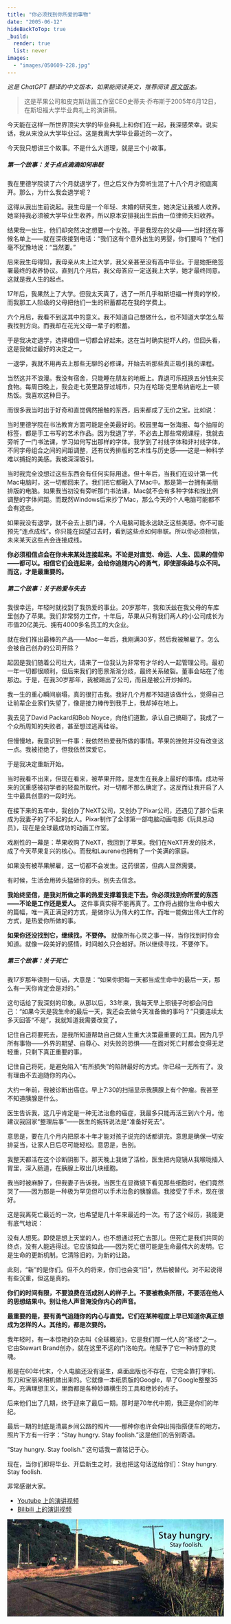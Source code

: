 ```yaml
---
title: "你必须找到你所爱的事物"
date: "2005-06-12"
hideBackToTop: true
_build:
  render: true
  list: never
images: 
  - "images/050609-228.jpg"
---
```


*这是 ChatGPT 翻译的中文版本，如果能阅读英文，推荐阅读 [原文版本](/posts/youve-got-to-find-what-you-love/)。*

> 这是苹果公司和皮克斯动画工作室CEO史蒂夫·乔布斯于2005年6月12日，在斯坦福大学毕业典礼上的演讲稿。

今天能在这样一所世界顶尖大学的毕业典礼上和你们在一起，我深感荣幸。说实话，我从来没从大学毕业过。这是我离大学毕业最近的一次了。

今天我只想讲三个故事。不是什么大道理，就是三个小故事。

##### 第一个故事：关于点点滴滴如何串联

我在里德学院读了六个月就退学了，但之后又作为旁听生混了十八个月才彻底离开。那么，为什么我会退学呢？

这得从我出生前说起。我生母是一个年轻、未婚的研究生，她决定让我被人收养。她坚持我必须被大学毕业生收养，所以原本安排我出生后由一位律师夫妇收养。

结果我一出生，他们却突然决定想要一个女孩。于是我现在的父母——当时还在等候名单上——就在深夜接到电话：“我们这有个意外出生的男婴，你们要吗？”他们毫不犹豫地说：“当然要。”

后来我生母得知，我母亲从未上过大学，我父亲甚至没有高中毕业。于是她拒绝签署最终的收养协议。直到几个月后，我父母答应一定送我上大学，她才最终同意。这就是我人生的起点。

17年后，我果然上了大学。但我太天真了，选了一所几乎和斯坦福一样贵的学校，而我那工人阶级的父母把他们一生的积蓄都花在我的学费上。

六个月后，我看不到这其中的意义。我不知道自己想做什么，也不知道大学怎么帮我找到方向。而我却在花光父母一辈子的积蓄。

于是我决定退学，选择相信一切都会好起来。这在当时确实挺吓人的，但回头看，这是我做过最好的决定之一。

一退学，我就不用再去上那些无聊的必修课，开始去听那些真正吸引我的课程。

当然这并不浪漫。我没有宿舍，只能睡在朋友的地板上。靠退可乐瓶换五分钱来买食物。每周日晚上，我会走七英里路穿过城市，只为在哈瑞·克里希纳庙吃上一顿热饭。我喜欢这种日子。

而很多我当时出于好奇和直觉偶然接触的东西，后来都成了无价之宝。比如说：

当时里德学院在书法教育方面可能是全美最好的。校园里每一张海报、每个抽屉的标签，都是手工书写的艺术作品。因为我退了学，不必去上那些常规课程，我就去旁听了一门书法课，学习如何写出那样的字体。我学到了衬线字体和非衬线字体，不同字母组合之间的间距调整，还有优秀排版的艺术性与历史感——这是一种科学难以捕捉的美感。我被深深吸引。

当时我完全没想过这些东西会有任何实际用途。但十年后，当我们在设计第一代Mac电脑时，这一切都回来了。我们把它都融入了Mac中。那是第一台拥有美丽排版的电脑。如果我当初没有旁听那门书法课，Mac就不会有多种字体和按比例调整的字体间距。而既然Windows后来抄了Mac，那么今天的个人电脑可能都不会有这些。

如果我没有退学，就不会去上那门课，个人电脑可能永远缺乏这些美感。你不可能预先“连点成线”。你只能在回望过去时，看到这些点如何串联。所以你必须相信，未来某天这些点会连接成线。

**你必须相信点会在你未来某处连接起来。不论是对直觉、命运、人生、因果的信仰——都可以。相信它们会连起来，会给你追随内心的勇气，即使那条路与众不同。而这，才是最重要的。**

##### 第二个故事：关于热爱与失去

我很幸运，年轻时就找到了我热爱的事业。20岁那年，我和沃兹在我父母的车库里创办了苹果。我们非常努力工作，十年后，苹果从只有我们两人的小公司成长为市值20亿美元、拥有4000多名员工的大企业。

就在我们推出最棒的产品——Mac一年后，我刚满30岁，然后我被解雇了。怎么会被自己创办的公司开除？

起因是我们随着公司壮大，请来了一位我认为非常有才华的人一起管理公司。最初一年一切都很顺利，但后来我们的愿景渐渐分歧，最终关系破裂。董事会站在了他那边。于是，在我30岁那年，我被踢出了公司，而且是被公开炒掉的。

我一生的重心瞬间崩塌，真的很打击我。我好几个月都不知道该做什么，觉得自己让前辈企业家们失望了，像是接力棒传到我手上，我却掉在地上。

我去见了David Packard和Bob Noyce，向他们道歉，承认自己搞砸了。我成了一个众所周知的失败者，甚至想过逃离硅谷。

但慢慢地，我意识到一件事：我依然热爱我所做的事情。苹果的挫败并没有改变这一点。我被拒绝了，但我依然深爱它。

于是我决定重新开始。

当时我看不出来，但现在看来，被苹果开除，是发生在我身上最好的事情。成功带来的沉重感被初学者的轻盈所取代，对一切都不那么确定了。这反而让我开启了人生中最具创意的一段时光。

在接下来的五年中，我创办了NeXT公司，又创办了Pixar公司，还遇见了那个后来成为我妻子的了不起的女人。Pixar制作了全球第一部电脑动画电影《玩具总动员》，现在是全球最成功的动画工作室。

戏剧性的一幕是：苹果收购了NeXT，我回到了苹果。我们在NeXT开发的技术，成了今天苹果复兴的核心。而我和Laurene也拥有了一个美满的家庭。

如果没有被苹果解雇，这一切都不会发生。这药很苦，但病人显然需要。

有时候，生活会用砖头猛砸你的头。别失去信念。

**我始终坚信，是我对所做之事的热爱支撑着我走下去。你必须找到你所爱的东西——不论是工作还是爱人。** 这件事真实得不能再真了。工作将占据你生命中极大的篇幅，唯一真正满足的方式，是做你认为伟大的工作。而唯一能做出伟大工作的方式，是热爱你所做的事。

**如果你还没找到它，继续找，不要停。** 就像所有心灵之事一样，当你找到时你会知道。就像一段美好的感情，时间越久只会越好。所以继续寻找，不要停下。

##### 第三个故事：关于死亡

我17岁那年读到一句话，大意是：“如果你把每一天都当成生命中的最后一天，那么有一天你肯定会是对的。”

这句话给了我深刻的印象。从那以后，33年来，我每天早上照镜子时都会问自己：“如果今天是我生命的最后一天，我还会去做今天准备做的事吗？”只要连续太多天回答“不是”，我就知道我需要改变了。

记住自己将要死去，是我所知道帮助自己做人生重大决策最重要的工具。因为几乎所有事物——外界的期望、自尊心、对失败的恐惧——在面对死亡时都会变得无足轻重，只剩下真正重要的事。

记住自己将死，是避免陷入“有所损失”的陷阱最好的方式。你已经一无所有了。没有理由不去追随你的内心。

大约一年前，我被诊断出癌症。早上7:30的扫描显示我胰腺上有个肿瘤。我甚至不知道胰腺是什么。

医生告诉我，这几乎肯定是一种无法治愈的癌症，我最多只能再活三到六个月。他建议我回家“整理后事”——医生的婉转说法是“准备好死去”。

意思是，要在几个月内把原本十年才能对孩子说完的话都讲完。意思是确保一切安排妥当，让家人日后尽可能轻松。意思是，告别。

我整天都活在这个诊断阴影下。那天晚上我做了活检，医生把内窥镜从我喉咙插入胃里，深入肠道，在胰腺上取出几块细胞。

我当时被麻醉了，但我妻子告诉我，当医生在显微镜下看见那些细胞时，他们竟然哭了——因为那是一种极为罕见但可以手术治愈的胰腺癌。我接受了手术，现在很好。

这是我离死亡最近的一次，也希望是几十年来最近的一次。有了这个经历，我能更有底气地说：

没有人想死。即使是想上天堂的人，也不想通过死亡去那儿。但死亡是我们共同的终点，没有人能逃得过。它应该如此——因为死亡很可能是生命最伟大的发明。它是生命的更新机制。它清除旧的，为新的让路。

此刻，“新”的是你们。但不久的将来，你们也会变“旧”，然后被替代。对不起说得有些沉重，但这是真的。

**你们的时间有限，不要浪费在活成别人的样子上。不要被教条所限，不要活在他人的思想结果中。别让他人声音淹没你内心的声音。**

**最重要的是，要有勇气追随你的内心与直觉。它们在某种程度上早已知道你真正想成为怎样的人。其他的，都是次要的。**

我年轻时，有一本惊艳的杂志叫《全球概览》，它是我们那一代人的“圣经”之一。它由Stewart Brand创办，就在这里不远的门洛帕克。他赋予了它一种诗意的灵魂。

那是在60年代末，个人电脑还没有诞生，桌面出版也不存在，它完全靠打字机、剪刀和宝丽来相机做出来的。它就像一本纸质版的Google，早了Google整整35年。充满理想主义，里面都是各种妙趣横生的工具和绝妙的点子。

后来他们出了几期，终于迎来了最后一期。那时是70年代中期，我正是你们的年纪。

最后一期的封底是清晨乡间公路的照片——那种你也许会伸出拇指搭便车的地方。照片下方有一行字：“Stay hungry. Stay foolish.”这是他们的告别寄语。

“Stay hungry. Stay foolish.” 这句话我一直铭记于心。

现在，当你们即将毕业、开启新生之时，我也把这句话送给你们：Stay hungry. Stay foolish.

非常感谢大家。

- [Youtube 上的演讲视频](https://www.youtube.com/watch?v=UF8uR6Z6KLc)
- [Bilibili 上的演讲视频](https://www.bilibili.com/video/BV1T2YLeYE3g)

![Stay hungry. Stay foolish.](images/bg2015051703.jpg)